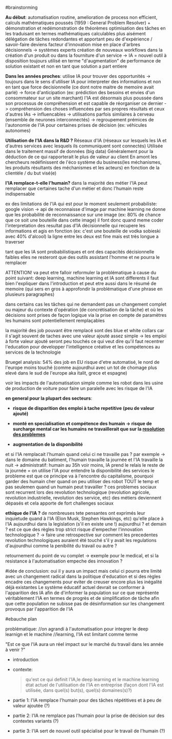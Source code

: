 #brainstorming

__**Au début**__: automatisation routine, amelioration de process non efficient,
calculs mathématiques poussés (1959 : General Problem Resolver) + démonstration et redémonstration de théorèmes
optimisation des tâches en les traduisant en termes mathématiques calculables plus aisément
délégation de tâches redondantes et apportant peu de d'expérience / savoir-faire
deviens facteur d'innovation
mise en place d'arbres décisionnels -> systèmes experts
création de nouveaux workflows dans la création d'un produit ou dans la fourniture d'un service -> IA = nouvel outil à disposition
toujours utilisé en terme "d'augmentation" de performance de solution existant et non en tant que solution a part entiere

__**Dans les années proches**__: utilise IA pour trouver des opportunités
-> toujours dans le sens d'utiliser IA pour interpreter des informations
et non en tant que force decisionnelle (ce dont notre maitre de memoire avait parlé)
-> force d'anticipation (ex: prédiction des besoins et envies d'un consommateur sur un site marchant)
l'IA est désormais plus poussée dans son processus de compréhension et est capable de réorganiser ce dernier
-> compréhension des choses influencées par ses propres résultats et ceux d'autres IAs -> influencables
-> utilisations parfois similaires à cerveau (ensemble de neurones interconnectés) -> regroupement
prémices de l'autonomie de l'IA pour certaines prises de décision  (ex: véhicules autonomes)

__**Utilisation de l'IA dans la R&D ?**__
Réseaux d'IA (réseaux sur lesquels les IA et d'autres services avec lesquels ils communiquent sont connectés)
Utilisée dans le traitement massif de données (big data)
Généralement pour la déduction de ce qui rapporterait le plus de valeur au client
En amont les chercheurs redéfinissent de l'éco système du business(les méchanismes, les produits résultants des méchanismes et les acteurs)
en fonction de la clientèle / du but visé(e)


__**l'IA remplace-t-elle l'humain?**__
dans la majorité des métier l'IA peut remplacer que certaines tache d'un métier 
et donc l'humain reste indispensable

ex des limitations de l'IA qui est pour le moment seulement probabiliste:
google vision -> api de reconnaisse d'image par machine learning 
ne donne que les probabilité de reconnaissance sur une image 
(ex: 80% de chance que ce soit une bouteille dans cette image)
il font donc quand meme coder l'interpretation des resultat
pas d'IA décisionnelle qui recupere les informations et agis en fonction
(ex: c'est une bouteille de vodka sobieski avec 40% d'alcool)
la ligne entre les deux est fine mais est très longue a traverser 

tant que les IA sont probabilistiques et ont des capacités
décisionnelle faibles elles ne resteront que des outils assistant l'homme 
et ne pourra le remplacer 

ATTENTION! va peut etre falloir reformuler la problématique à cause du
point suivant:
deep learning, machine learning et IA sont differents 
il faut bien l'expliquer dans l'introduction 
et peut etre aussi dans le résumé de memoire 
(qui sers en gros à approfondir la problématique d'une phrase en plusieurs paragraphes)

dans certains cas les tâches qui ne demandent pas un changement complet ou majeur du contexte d'opération (de concrétisation de la tâche)
et où les décisions sont prises de façon logique via la prise en compte de paramètres 
les humains sont potentiellement remplaçables

la majorité des job pouvant être remplacé sont des blue et white collars
car il s'agit souvent de taches avec une valeur ajouté assez simple 
-> les emploi à forte valeur ajouté seront peu touchés ce qui veut dire
qu'il faut recentrer l'education pour developper l'intelligence créative 
et les compétences au services de la technologie 


Bruegel analysis: 54% des job en EU risque d'etre automatisé, le nord de l'europe moins touché 
(comme aujourdhui avec un tot de chomage plus elevé dans le sud de l'europe aka italit, grece et espagne)

voir les impacts de l'automatisation simple comme les robot dans les usine de production de voiture 
pour faire un paralelle avec les risque de l'IA

__**en general pour la plupart des secteurs**__:

- __risque de disparition des emploi à tache repetitive (peu de valeur ajouté)__

- __monté en specialisation et compétence des humain -> risque de surcharge mental car les humains ne travaillerait que sur la [resolution des problemes](http://www.strategie.gouv.fr/infographies/intelligence-artificielle-travail-risques-opportunites)__

- __augmentation de la disponibilité__

et si l'IA remplacait l'humain quand celui ci ne travaille pas ? 
par exemple -> dans le domaine du batiment, l'humain travaille la journée et l'IA travaille la nuit 
            -> administratif: humain au 35h voir moins, IA prend le relais le reste de la journée 
            = on utilise l'IA pour entendre la disponibilité des services 
            le probleme est que ce principe va à l'encontre du capitalisme, pourquoi garder des humain cher quand on peu 
            utiliser des robot TOUT le temp et pas seulemen quand un humain peut travailler ? 
ces problemes sociaux sont recurrent lors des revolution technologique (revolution agricole, revolution industrielle, revolution des service, etc)
des métiers deviennent dépasés et cela apporte de fort challenges sociaux 

__**ethique de l'IA ?**__
 de nombreuses tete pensantes ont exprimés leur inquietude quand à l'IA 
(Elon Musk, Stephen Hawkings, etc)
qu'elle place à l'IA aujourdhui dans la legislation (s'il en existe une !) aujourdhui ? et demain ?
est ce que des règles trop strict risque d'empecher l'innovation technologique ? 
-> faire une retrospective sur comment les precedentes revolution technologiques auraient été touché s'il y avait les regulations
d'aujourdhui comme la penibilité du travail ou autre ?

retournement du point de vu complet -> exemple pour le medical, 
et si la resistance à l'automatisation empeche des innovation ?



#idée de conclusion:
oui il y aura un impact mais celui ci pourra etre limité avec un changement radical dans 
la politique d'education et si des règles encadre ces changements pour eviter de creuser 
encore plus les inégalité déjà existantes
Le système éducatif actuel devrait se conformer à l'apparition des IA afin de d'informer la population
sur ce que représente véritablement l'IA en termes de progrès et de simplification de tâche
afin que cette population ne subisse pas de désinformation sur les changement provoqus par l'apparition de l'IA



#ebauche plan

problématique:
//on agrandi à l'automatisation pour integrer le deep learnign et le machine 
//learning, l'IA est limitant comme terme 

"Est ce que l'IA aura un réel impact sur le marché du travail dans les année à venir ?"
- introduction 

- contexte: 
    > qu'est ce qui definit l'IA,le deep learning et le machine learning 
    > état actuel de l'utilisation de l'IA en entreprise (façon dont l'IA est utilisée, dans quel(s) but(s), quel(s) domaines(s)?)

- partie 1: l'IA remplace l'humain pour des tâches répétitives et à peu de valeur ajoutée (?)
    > 

- partie 2: l'IA ne remplace pas l'humain pour la prise de décision sur des contextes variants (?)

- partie 3: l'IA sert de nouvel outil spécialisé pour le travail de l'humain (?)
